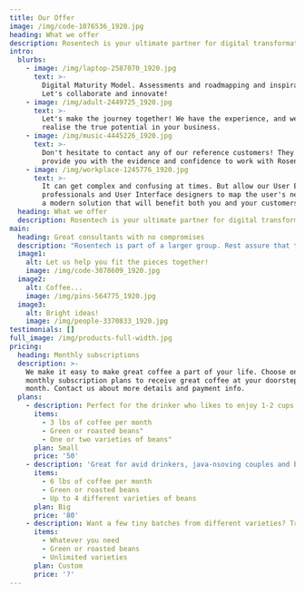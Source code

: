 ```yaml
---
title: Our Offer
image: /img/code-1076536_1920.jpg
heading: What we offer
description: Rosentech is your ultimate partner for digital transformation projects.
intro:
  blurbs:
    - image: /img/laptop-2587070_1920.jpg
      text: >-
        Digital Maturity Model. Assessments and roadmapping and inspiration.
        Let's collaborate and innovate!
    - image: /img/adult-2449725_1920.jpg
      text: >-
        Let's make the journey together! We have the experience, and we will
        realise the true potential in your business.
    - image: /img/music-4445226_1920.jpg
      text: >-
        Don't hesitate to contact any of our reference customers! They will
        provide you with the evidence and confidence to work with Rosentech.
    - image: /img/workplace-1245776_1920.jpg
      text: >-
        It can get complex and confusing at times. But allow our User Experience
        professionals and User Interface designers to map the user's needs into
        a modern solution that will benefit both you and your customers.
  heading: What we offer
  description: Rosentech is your ultimate partner for digital transformation projects.
main:
  heading: Great consultants with no compromises
  description: "Rosentech is part of a larger group. Rest assure that together we can provide the complete puzzle! Be it hosting in the cloud, app development, business intelligence, business process management software, or data law –\_together we are strong and we don't compromise."
  image1:
    alt: Let us help you fit the pieces together!
    image: /img/code-3078609_1920.jpg
  image2:
    alt: Coffee...
    image: /img/pins-564775_1920.jpg
  image3:
    alt: Bright ideas!
    image: /img/people-3370833_1920.jpg
testimonials: []
full_image: /img/products-full-width.jpg
pricing:
  heading: Monthly subscriptions
  description: >-
    We make it easy to make great coffee a part of your life. Choose one of our
    monthly subscription plans to receive great coffee at your doorstep each
    month. Contact us about more details and payment info.
  plans:
    - description: Perfect for the drinker who likes to enjoy 1-2 cups per day.
      items:
        - 3 lbs of coffee per month
        - Green or roasted beans"
        - One or two varieties of beans"
      plan: Small
      price: '50'
    - description: 'Great for avid drinkers, java-nsoving couples and bigger crowds'
      items:
        - 6 lbs of coffee per month
        - Green or roasted beans
        - Up to 4 different varieties of beans
      plan: Big
      price: '80'
    - description: Want a few tiny batches from different varieties? Try our custom plan
      items:
        - Whatever you need
        - Green or roasted beans
        - Unlimited varieties
      plan: Custom
      price: '?'
---
```


